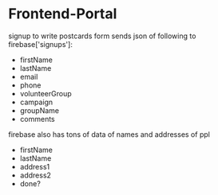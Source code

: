 # Frontend-Portal

signup to write postcards form sends json of following to firebase['signups']:
- firstName
- lastName
- email
- phone
- volunteerGroup
- campaign
- groupName
- comments


firebase also has tons of data of names and addresses of ppl
- firstName
- lastName
- address1
- address2
- done?
